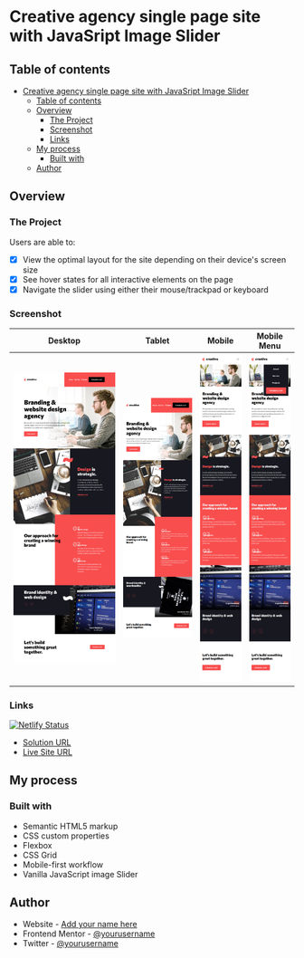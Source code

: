 # Creative agency single page site with JavaSript Image Slider

## Table of contents

- [Creative agency single page site with JavaSript Image Slider](#creative-agency-single-page-site-with-javasript-image-slider)
  - [Table of contents](#table-of-contents)
  - [Overview](#overview)
    - [The Project](#the-project)
    - [Screenshot](#screenshot)
    - [Links](#links)
  - [My process](#my-process)
    - [Built with](#built-with)
  - [Author](#author)

## Overview

### The Project

Users are able to:

- [x] View the optimal layout for the site depending on their device's screen size
- [x] See hover states for all interactive elements on the page
- [x] Navigate the slider using either their mouse/trackpad or keyboard

### Screenshot

| Desktop | Tablet | Mobile | Mobile Menu |
|:---------:|:--------:|:--------:|:--------:|
| ![Desktop screenshot](./screenshots/thumbnails/thumbnail_desktop.png) | ![Tablet screenshot](./screenshots/thumbnails/thumbnail_tablet.png) | ![Mobile screenshot](./screenshots/thumbnails/thumbnail_mobile.png) | ![Mobile menu screenshot](./screenshots/thumbnails/thumbnail_mobile-menu.png) |

### Links


 [![Netlify Status](https://api.netlify.com/api/v1/badges/76334291-b7ce-433f-8097-c761bebc821f/deploy-status)](https://app.netlify.com/sites/coruscating-lebkuchen-9d2508/deploys)
- [Solution URL](https://github.com/astaba/creative-single-page-site)
- [Live Site URL](https://64975b20a23c7f0008e218a0--coruscating-lebkuchen-9d2508.netlify.app/)
  
## My process

### Built with

- Semantic HTML5 markup
- CSS custom properties
- Flexbox
- CSS Grid
- Mobile-first workflow
- Vanilla JavaScript image Slider

## Author

- Website - [Add your name here](https://www.your-site.com)
- Frontend Mentor - [@yourusername](https://www.frontendmentor.io/profile/yourusername)
- Twitter - [@yourusername](https://www.twitter.com/yourusername)
